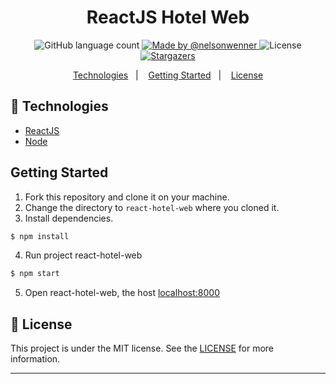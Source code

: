 <h1 align="center">
  ReactJS Hotel Web
</h1>

<p align="center">
  <img alt="GitHub language count" src="https://img.shields.io/github/languages/count/nelsonwenner/react-hotel-web?color=%2304D361">

  <a href="https://github.com/nelsondiaas">
    <img alt="Made by @nelsonwenner" src="https://img.shields.io/badge/made%20by-%40nelsonwenner-%2304D361">
  </a>

  <img alt="License" src="https://img.shields.io/badge/license-MIT-%2304D361">

  <a href="https://github.com/nelsondiaas/react-hotel-web/stargazers">
    <img alt="Stargazers" src="https://img.shields.io/github/stars/nelsonwenner/react-hotel-web?style=social">
  </a>
</p>

<p align="center">
  <a href="#technologies">Technologies</a>&nbsp;&nbsp;&nbsp;|&nbsp;&nbsp;&nbsp;
  <a href="#getting-started">Getting Started</a>&nbsp;&nbsp;&nbsp;|&nbsp;&nbsp;&nbsp;
  <a href="#license">License</a>
</p>

## :rocket: Technologies

* [ReactJS](https://reactjs.org/)
* [Node](https://nodejs.org/en/)

## Getting Started

1. Fork this repository and clone it on your machine.
2. Change the directory to `react-hotel-web` where you cloned it.
3. Install dependencies.
   
```bash
$ npm install
```

4. Run project react-hotel-web
   
```bash
$ npm start
```

5. Open react-hotel-web, the host [localhost:8000](http://localhost:8000) 

## :memo: License
This project is under the MIT license. See the [LICENSE](LICENSE.md) for more information.

---
